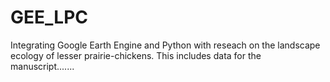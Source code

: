 # GEE_LPC
 Integrating Google Earth Engine and Python with reseach on the landscape ecology of lesser prairie-chickens. This includes data for the manuscript.......
